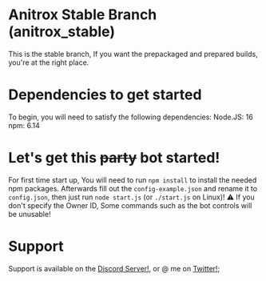 
# Anitrox Stable Branch (anitrox_stable)
This is the stable branch, If you want the prepackaged and prepared builds, you're at the right place.
# Dependencies to get started
To begin, you will need to satisfy the following dependencies:
Node.JS: 16 
npm: 6.14
# Let's get this ~~party~~ bot started!
For first time start up, You will need to run ``npm install`` to install the needed npm packages.
Afterwards fill out the ``config-example.json`` and rename it to ``config.json``, then just run ``node start.js`` (or ``./start.js`` on Linux)!
⚠️ If you don't specify the Owner ID, Some commands such as the bot controls will be unusable! 
# Support
Support is available on the [Discord Server!](discord.gg/5nQtMNpf43), or @ me on [Twitter!](twitter.com/IDeleteSystem64);
